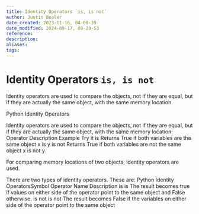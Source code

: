 ```yaml
---
title: Identity Operators `is, is not`
author: Justin Bealer
date_created: 2023-11-16, 04-00-39
date_modified: 2024-09-17, 09-29-53
reference: 
description: 
aliases: 
tags: 
---
```

# Identity Operators `is, is not`

  Identity operators are used to compare the objects, not if they are equal, but if they are actually
the same object, with the same memory location.

Python Identity Operators

Identity operators are used to compare the objects, not if they are equal, but if they are actually the same object, with the same memory location:
Operator 	Description 	Example 	Try it
is  	Returns True if both variables are the same object 	x is y
is not 	Returns True if both variables are not the same object 	x is not y

For comparing memory locations of two objects, identity operators are used.

There are two types of identity operators. These are:
Python Identity OperatorsSymbol	Operator Name	Description
is	is	The result becomes true if values on either side of the operator point to the same object and False otherwise.
is not	is not	The result becomes False if the variables on either side of the operator point to the same object



